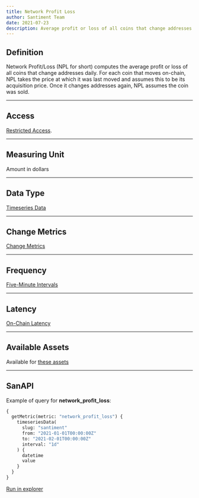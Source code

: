 ```yaml
---
title: Network Profit Loss
author: Santiment Team
date: 2021-07-23
description: Average profit or loss of all coins that change addresses.
---
```


## Definition

Network Profit/Loss (NPL for short) computes the average profit or loss of all coins that change addresses daily. For each coin that moves on-chain, NPL takes the price at which it was last moved and assumes this to be its acquisition price. Once it changes addresses again, NPL assumes the coin was sold.

---

## Access

[Restricted Access](/metrics/details/access#restricted-access).

---

## Measuring Unit

Amount in dollars

---

## Data Type

[Timeseries Data](/metrics/details/data-type#timeseries-data)

---

## Change Metrics

[Change Metrics](/metrics/details/change_metrics)

---

## Frequency

[Five-Minute Intervals](/metrics/details/frequency#five-minute-freqency)

---

## Latency

[On-Chain Latency](/metrics/details/latency#on-chain-latency)

---

## Available Assets

Available for [these
assets](<https://api.santiment.net/graphiql?variables=&query=%7B%0A%20%20getMetric(metric%3A%20%22network_profit_loss%22)%20%7B%0A%20%20%20%20metadata%20%7B%0A%20%20%20%20%20%20availableSlugs%0A%20%20%20%20%7D%0A%20%20%7D%0A%7D%0A>)

---

## SanAPI

Example of query for **network_profit_loss**:

```graphql
{
  getMetric(metric: "network_profit_loss") {
    timeseriesData(
      slug: "santiment"
      from: "2021-01-01T00:00:00Z"
      to: "2021-02-01T00:00:00Z"
      interval: "1d"
    ) {
      datetime
      value
    }
  }
}
```

[Run in
explorer](<https://api.santiment.net/graphiql?query=%7B%0A%09getMetric(metric%3A%22network_profit_loss%22)%20%7B%0A%20%20%20%20timeseriesData(slug%3A%22santiment%22%2C%20from%3A%222021-01-01T00%3A00%3A00Z%22%2C%20to%3A%222021-02-01T00%3A00%3A00Z%22%2C%20interval%3A%221d%22)%20%7B%0A%20%20%20%20%20%20datetime%0A%20%20%20%20%20%20value%0A%20%20%20%20%7D%0A%20%20%7D%0A%7D%0A>)